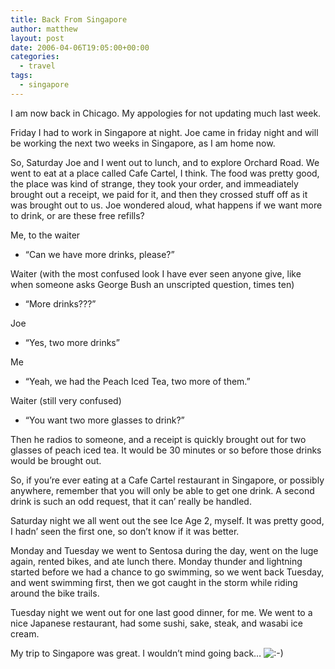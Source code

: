 ```yaml
---
title: Back From Singapore
author: matthew
layout: post
date: 2006-04-06T19:05:00+00:00
categories:
  - travel
tags:
  - singapore
---
```

I am now back in Chicago. My appologies for not updating much last week.

Friday I had to work in Singapore at night. Joe came in friday night and will be working the next two weeks in Singapore, as I am home now.

So, Saturday Joe and I went out to lunch, and to explore Orchard Road. We went to eat at a place called Cafe Cartel, I think. The food was pretty good, the place was kind of strange, they took your order, and immeadiately brought out a receipt, we paid for it, and then they crossed stuff off as it was brought out to us. Joe wondered aloud, what happens if we want more to drink, or are these free refills? 

Me, to the waiter 
  
- &#8220;Can we have more drinks, please?&#8221;

Waiter (with the most confused look I have ever seen anyone give, like when someone asks George Bush an unscripted question, times ten) 
  
- &#8220;More drinks???&#8221;

Joe
  
- &#8220;Yes, two more drinks&#8221;

Me
  
- &#8220;Yeah, we had the Peach Iced Tea, two more of them.&#8221;

Waiter (still very confused)
  
- &#8220;You want two more glasses to drink?&#8221;

Then he radios to someone, and a receipt is quickly brought out for two glasses of peach iced tea. It would be 30 minutes or so before those drinks would be brought out.

So, if you&#8217;re ever eating at a Cafe Cartel restaurant in Singapore, or possibly anywhere, remember that you will only be able to get one drink. A second drink is such an odd request, that it can&#8217; really be handled.

Saturday night we all went out the see Ice Age 2, myself. It was pretty good, I hadn&#8217; seen the first one, so don&#8217;t know if it was better.

Monday and Tuesday we went to Sentosa during the day, went on the luge again, rented bikes, and ate lunch there. Monday thunder and lightning started before we had a chance to go swimming, so we went back Tuesday, and went swimming first, then we got caught in the storm while riding around the bike trails.

Tuesday night we went out for one last good dinner, for me. We went to a nice Japanese restaurant, had some sushi, sake, steak, and wasabi ice cream.

My trip to Singapore was great. I wouldn&#8217;t mind going back&#8230; <img src="http://matthewkeelan.com/blog/templates/default/img/emoticons/smile.png" alt=":-)" style="display: inline; vertical-align: bottom;" class="emoticon" />